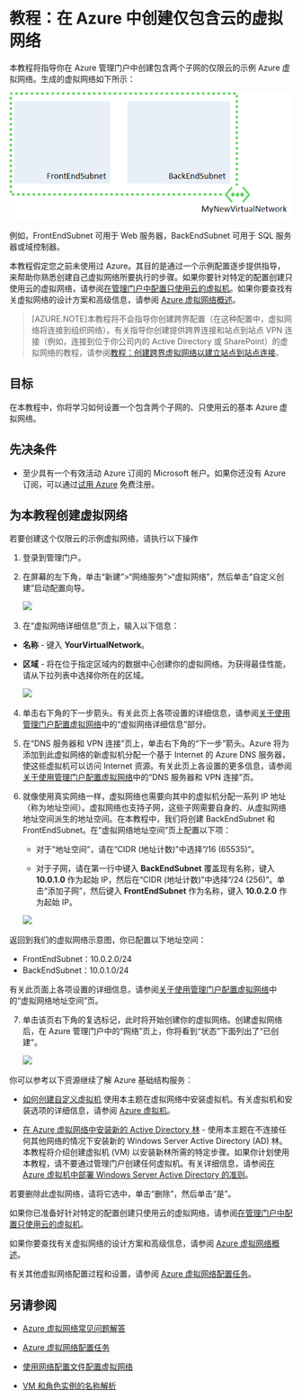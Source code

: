 <properties 
	pageTitle="教程：创建仅使用云的虚拟网络" 
	description="通过本教程了解如何创建一个仅使用云的 Azure 虚拟网络。" 
	services="virtual-machines, virtual-network" 
	documentationCenter="" 
	authors="cherylmc" 
	manager="adinah" 
	editor=""/>

<tags 
	ms.service="virtual-network"
	ms.date="08/17/2015" 
	wacn.date="09/15/2015"/>

# 教程：在 Azure 中创建仅包含云的虚拟网络

本教程将指导你在 Azure 管理门户中创建包含两个子网的仅限云的示例 Azure 虚拟网络。生成的虚拟网络如下所示：

![createvnet](./media/create-virtual-network/createVNet_06_VNetExample.png)

例如，FrontEndSubnet 可用于 Web 服务器，BackEndSubnet 可用于 SQL 服务器或域控制器。

本教程假定您之前未使用过 Azure。其目的是通过一个示例配置逐步提供指导，来帮助你熟悉创建自己虚拟网络所要执行的步骤。如果你要针对特定的配置创建只使用云的虚拟网络，请参阅[在管理门户中配置只使用云的虚拟机](/documentation/articles/virtual-networks-create-vnet)。如果你要查找有关虚拟网络的设计方案和高级信息，请参阅 [Azure 虚拟网络概述](http://msdn.microsoft.com/zn-ch/library/windowsazure/jj156007.aspx)。


> [AZURE.NOTE]本教程将不会指导你创建跨界配置（在这种配置中，虚拟网络将连接到组织网络）。有关指导你创建提供跨界连接和站点到站点 VPN 连接（例如，连接到位于你公司内的 Active Directory 或 SharePoint）的虚拟网络的教程，请参阅[教程：创建跨界虚拟网络以建立站点到站点连接](/documentation/articles/virtual-networks-create-site-to-site-cross-premises-connectivity)。


##  目标

在本教程中，你将学习如何设置一个包含两个子网的、只使用云的基本 Azure 虚拟网络。

##  先决条件

*  至少具有一个有效活动 Azure 订阅的 Microsoft 帐户。如果你还没有 Azure 订阅，可以通过[试用 Azure](/pricing/1rmb-trial/) 免费注册。<!--如果你已有 MSDN 订阅，请参阅 [Microsoft Azure 特价：MSDN、 MPN、和 Bizspark 优惠](/pricing/member-offers/msdn-benefits-details/)。-->

##  为本教程创建虚拟网络

若要创建这个仅限云的示例虚拟网络，请执行以下操作

1. 登录到管理门户。

2. 在屏幕的左下角，单击“新建”>“网络服务”>“虚拟网络”，然后单击“自定义创建”启动配置向导。

	![][Image1]

3. 在“虚拟网络详细信息”页上，输入以下信息：

- **名称** - 键入 **YourVirtualNetwork**。

- **区域** - 将在位于指定区域内的数据中心创建你的虚拟网络。为获得最佳性能，请从下拉列表中选择你所在的区域。
 

	![][Image2]

4. 单击右下角的下一步箭头。有关此页上各项设置的详细信息，请参阅[关于使用管理门户配置虚拟网络](http://go.microsoft.com/fwlink/p/?linkid=248092&clcid=0x409)中的“虚拟网络详细信息”部分。

5. 在“DNS 服务器和 VPN 连接”页上，单击右下角的“下一步”箭头。Azure 将为添加到此虚拟网络的新虚拟机分配一个基于 Internet 的 Azure DNS 服务器，使这些虚拟机可以访问 Internet 资源。有关此页上各设置的更多信息，请参阅[关于使用管理门户配置虚拟网络](http://go.microsoft.com/fwlink/p/?linkid=248092&clcid=0x409)中的“DNS 服务器和 VPN 连接”页。
	
6.	就像使用真实网络一样，虚拟网络也需要向其中的虚拟机分配一系列 IP 地址（称为地址空间）。虚拟网络也支持子网，这些子网需要自身的、从虚拟网络地址空间派生的地址空间。在本教程中，我们将创建 BackEndSubnet 和 FrontEndSubnet。在“虚拟网络地址空间”页上配置以下项：

	- 对于“地址空间”，请在“CIDR (地址计数)”中选择“/16 (65535)”。

	- 对于子网，请在第一行中键入 **BackEndSubnet** 覆盖现有名称，键入 **10.0.1.0** 作为起始 IP，然后在“CIDR (地址计数)”中选择“/24 (256)”。单击“添加子网”，然后键入 **FrontEndSubnet** 作为名称，键入 **10.0.2.0** 作为起始 IP。
		
	![][Image4]

 返回到我们的虚拟网络示意图，你已配置以下地址空间：
 
	
- FrontEndSubnet：10.0.2.0/24
- BackEndSubnet：10.0.1.0/24

 有关此页面上各项设置的详细信息，请参阅[关于使用管理门户配置虚拟网络](http://go.microsoft.com/fwlink/p/?linkid=248092&clcid=0x409)中的“虚拟网络地址空间”页。


7. 单击该页右下角的复选标记，此时将开始创建你的虚拟网络。创建虚拟网络后，在 Azure 管理门户中的“网络”页上，你将看到“状态”下面列出了“已创建”。  

	![][Image5]

你可以参考以下资源继续了解 Azure 基础结构服务：

- [如何创建自定义虚拟机](/documentation/articles/virtual-machines-create-custom) 使用本主题在虚拟网络中安装虚拟机。有关虚拟机和安装选项的详细信息，请参阅 [Azure 虚拟机](/documentation/services/virtual-machines/)。

- [在 Azure 虚拟网络中安装新的 Active Directory 林](/documentation/articles/active-directory-new-forest-virtual-machine) - 使用本主题在不连接任何其他网络的情况下安装新的 Windows Server Active Directory (AD) 林。本教程将介绍创建虚拟机 (VM) 以安装新林所需的特定步骤。如果你计划使用本教程，请不要通过管理门户创建任何虚拟机。有关详细信息，请参阅[在 Azure 虚拟机中部署 Windows Server Active Directory 的准则](http://msdn.microsoft.com/zn-ch/library/windowsazure/jj156090.aspx)。

若要删除此虚拟网络，请将它选中，单击“删除”，然后单击“是”。

如果你已准备好针对特定的配置创建只使用云的虚拟网络，请参阅[在管理门户中配置只使用云的虚拟机](/documentation/articles/virtual-networks-create-vnet)。

如果你要查找有关虚拟网络的设计方案和高级信息，请参阅 [Azure 虚拟网络概述](http://msdn.microsoft.com/zn-chlibrary/windowsazure/jj156007.aspx)。

有关其他虚拟网络配置过程和设置，请参阅 [Azure 虚拟网络配置任务](http://go.microsoft.com/fwlink/p/?linkid=296652&clcid=0x409)。


## 另请参阅

-  [Azure 虚拟网络常见问题解答](http://go.microsoft.com/fwlink/p/?LinkId=296650)

-  [Azure 虚拟网络配置任务](http://go.microsoft.com/fwlink/p/?LinkId=296652)

-  [使用网络配置文件配置虚拟网络](/documentation/articles/virtual-networks-using-network-configuration-file)

-  [VM 和角色实例的名称解析](http://go.microsoft.com/fwlink/?LinkId=248097)


[Image1]: ./media/create-virtual-network/createVNet_01_OpenVirtualNetworkWizard.png
[Image2]: ./media/create-virtual-network/createVNet_02_VirtualNetworkDetails.png
[Image3]: ./media/create-virtual-network/createVNet_03_DNSServersandVPNConnectivity.png
[Image4]: ./media/create-virtual-network/createVNet_04_VirtualNetworkAddressSpaces.png
[Image5]: ./media/create-virtual-network/createVNet_05_VirtualNetworkCreatedStatus.png
[Image7]: ./media/create-virtual-network/createVNet_07_VNetExampleSpaces.png
[Image8]: ./media/create-virtual-network/createVNet_07_VNetExampleSpaces.png

<!---HONumber=69-->